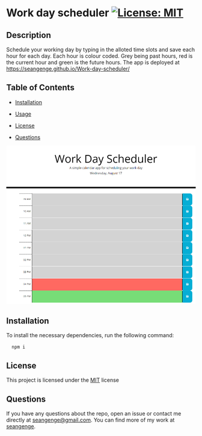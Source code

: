 # Work day scheduler [![License: MIT](https://img.shields.io/badge/License-MIT-yellow.svg)](https://opensource.org/licenses/MIT)
  

## Description
Schedule your working day by typing in the alloted time slots and save each hour for each day. Each hour is colour coded. Grey being past hours, red is the current hour and green is the future hours. The app is deployed at https://seangenge.github.io/Work-day-scheduler/

## Table of Contents
- [Installation](#installation)
  
- [Usage](#usage)
  
- [License](#license)
  
- [Questions](#questions)

![](./assets/work-day-scheduler.png)

## Installation
To install the necessary dependencies, run the following command:
```
  npm i
```

## License
This project is licensed under the [MIT](https://opensource.org/licenses/MIT) license

## Questions
If you have any questions about the repo, open an issue or contact me directly at seangenge@gmail.com. You can find more of my work at [seangenge](https://github.com/seangenge).